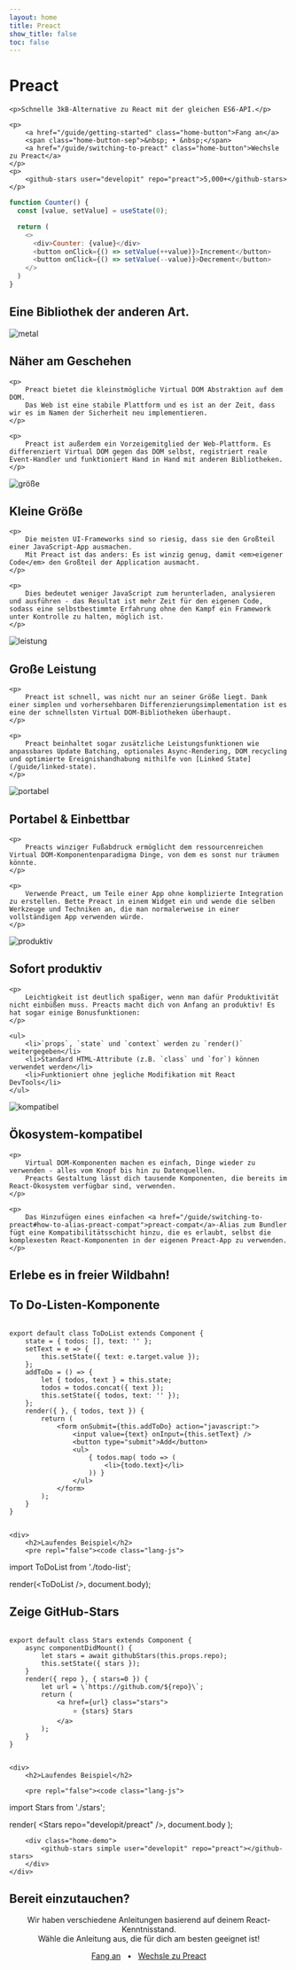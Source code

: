 ```yaml
---
layout: home
title: Preact
show_title: false
toc: false
---
```



<jumbotron>
    <h1>
        <logo height="1.5em" title="Preact" text>Preact</logo>
    </h1>

    <p>Schnelle 3kB-Alternative zu React mit der gleichen ES6-API.</p>

    <p>
        <a href="/guide/getting-started" class="home-button">Fang an</a>
        <span class="home-button-sep">&nbsp; • &nbsp;</span>
        <a href="/guide/switching-to-preact" class="home-button">Wechsle zu Preact</a>
    </p>
    <p>
        <github-stars user="developit" repo="preact">5,000+</github-stars>
    </p>
</jumbotron>

```js
function Counter() {
  const [value, setValue] = useState(0);

  return (
    <>
      <div>Counter: {value}</div>
      <button onClick={() => setValue(++value)}>Increment</button>
      <button onClick={() => setValue(--value)}>Decrement</button>
    </>
  )
}
```

<section class="home-top">
    <h1>Eine Bibliothek der anderen Art.</h1>
</section>


<section class="home-section">
  <img src="/assets/home/metal.svg" alt="metal">

  <div>
    <h2>Näher am Geschehen</h2>

    <p>
        Preact bietet die kleinstmögliche Virtual DOM Abstraktion auf dem DOM.
        Das Web ist eine stabile Plattform und es ist an der Zeit, dass wir es im Namen der Sicherheit neu implementieren.
    </p>

    <p>
        Preact ist außerdem ein Vorzeigemitglied der Web-Plattform. Es differenziert Virtual DOM gegen das DOM selbst, registriert reale Event-Handler und funktioniert Hand in Hand mit anderen Bibliotheken.
    </p>
  </div>
</section>


<section class="home-section">
  <img src="/assets/home/size.svg" alt="größe">

  <div>
    <h2>Kleine Größe</h2>

    <p>
        Die meisten UI-Frameworks sind so riesig, dass sie den Großteil einer JavaScript-App ausmachen.
        Mit Preact ist das anders: Es ist winzig genug, damit <em>eigener Code</em> den Großteil der Application ausmacht.
    </p>

    <p>
        Dies bedeutet weniger JavaScript zum herunterladen, analysieren und ausführen - das Resultat ist mehr Zeit für den eigenen Code, sodass eine selbstbestimmte Erfahrung ohne den Kampf ein Framework unter Kontrolle zu halten, möglich ist.
    </p>
  </div>
</section>


<section class="home-section">
  <img src="/assets/home/performance.svg" alt="leistung">

  <div>
    <h2>Große Leistung</h2>

    <p>
        Preact ist schnell, was nicht nur an seiner Größe liegt. Dank einer simplen und vorhersehbaren Differenzierungsimplementation ist es eine der schnellsten Virtual DOM-Bibliotheken überhaupt.
    </p>

    <p>
        Preact beinhaltet sogar zusätzliche Leistungsfunktionen wie anpassbares Update Batching, optionales Async-Rendering, DOM recycling und optimierte Ereignishandhabung mithilfe von [Linked State](/guide/linked-state).
    </p>
  </div>
</section>


<section class="home-section">
  <img src="/assets/home/portable.svg" alt="portabel">

  <div>
    <h2>Portabel &amp; Einbettbar</h2>

    <p>
        Preacts winziger Fußabdruck ermöglicht dem ressourcenreichen Virtual DOM-Komponentenparadigma Dinge, von dem es sonst nur träumen könnte.
    </p>

    <p>
        Verwende Preact, um Teile einer App ohne komplizierte Integration zu erstellen. Bette Preact in einem Widget ein und wende die selben Werkzeuge und Techniken an, die man normalerweise in einer vollständigen App verwenden würde.
    </p>
  </div>
</section>


<section class="home-section">
  <img src="/assets/home/productive.svg" alt="produktiv">

  <div>
    <h2>Sofort produktiv</h2>

    <p>
        Leichtigkeit ist deutlich spaßiger, wenn man dafür Produktivität nicht einbüßen muss. Preacts macht dich von Anfang an produktiv! Es hat sogar einige Bonusfunktionen:
    </p>

    <ul>
        <li>`props`, `state` und `context` werden zu `render()` weitergegeben</li>
        <li>Standard HTML-Attribute (z.B. `class` und `for`) können verwendet werden</li>
        <li>Funktioniert ohne jegliche Modifikation mit React DevTools</li>
    </ul>
  </div>
</section>


<section class="home-section">
  <img src="/assets/home/compatible.svg" alt="kompatibel">

  <div>
    <h2>Ökosystem-kompatibel</h2>

    <p>
        Virtual DOM-Komponenten machen es einfach, Dinge wieder zu verwenden - alles vom Knopf bis hin zu Datenquellen.
        Preacts Gestaltung lässt dich tausende Komponenten, die bereits im React-Ökosystem verfügbar sind, verwenden.
    </p>

    <p>
        Das Hinzufügen eines einfachen <a href="/guide/switching-to-preact#how-to-alias-preact-compat">preact-compat</a>-Alias zum Bundler fügt eine Kompatibilitätsschicht hinzu, die es erlaubt, selbst die komplexesten React-Komponenten in der eigenen Preact-App zu verwenden.
    </p>
  </div>
</section>


<section class="home-top">
    <h1>Erlebe es in freier Wildbahn!</h1>
</section>


<section class="home-split">
    <div>
        <h2>To Do-Listen-Komponente</h2>
        <pre><code class="lang-js">
export default class ToDoList extends Component {
    state = { todos: [], text: '' };
    setText = e =&gt; {
        this.setState({ text: e.target.value });
    };
    addToDo = () =&gt; {
        let { todos, text } = this.state;
        todos = todos.concat({ text });
        this.setState({ todos, text: '' });
    };
    render({ }, { todos, text }) {
        return (
            &lt;form onSubmit={this.addToDo} action="javascript:"&gt;
                &lt;input value={text} onInput={this.setText} /&gt;
                &lt;button type="submit"&gt;Add&lt;/button&gt;
                &lt;ul&gt;
                    { todos.map( todo =&gt; (
                        &lt;li&gt;{todo.text}&lt;/li&gt;
                    )) }
                &lt;/ul&gt;
            &lt;/form&gt;
        );
    }
}
        </code></pre>
    </div>

    <div>
        <h2>Laufendes Beispiel</h2>
        <pre repl="false"><code class="lang-js">
import ToDoList from './todo-list';

render(&lt;ToDoList /&gt;, document.body);
        </code></pre>
        <div class="home-demo">
            <todo-list></todo-list>
        </div>
    </div>
</section>


<section class="home-split">
    <div>
        <h2>Zeige GitHub-Stars</h2>
        <pre><code class="lang-js">
export default class Stars extends Component {
    async componentDidMount() {
        let stars = await githubStars(this.props.repo);
        this.setState({ stars });
    }
    render({ repo }, { stars=0 }) {
        let url = \`https://github.com/${repo}\`;
        return (
            &lt;a href={url} class="stars"&gt;
                ⭐️ {stars} Stars
            &lt;/a&gt;
        );
    }
}
        </code></pre>
    </div>

    <div>
        <h2>Laufendes Beispiel</h2>

        <pre repl="false"><code class="lang-js">
import Stars from './stars';

render(
    &lt;Stars repo="developit/preact" /&gt;,
    document.body
);
        </code></pre>

        <div class="home-demo">
            <github-stars simple user="developit" repo="preact"></github-stars>
        </div>
    </div>
</section>


<section class="home-top">
    <h1>Bereit einzutauchen?</h1>
</section>


<section style="text-align:center;">
    <p>
        Wir haben verschiedene Anleitungen basierend auf deinem React-Kenntnisstand.
        <br>
        Wähle die Anleitung aus, die für dich am besten geeignet ist!
    </p>
    <p>
        <a href="/guide/getting-started" class="home-button">Fang an</a>
        <span class="home-button-sep">&nbsp; • &nbsp;</span>
        <a href="/guide/switching-to-preact" class="home-button">Wechsle zu Preact</a>
    </p>
</section>
